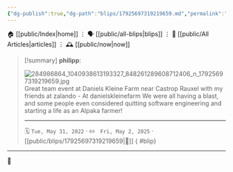 ```yaml
---
{"dg-publish":true,"dg-path":"blips/17925697319219659.md","permalink":"/blips/17925697319219659/","title":"philipp on instagram @ 2022-05-31"}
---
```



<div class="transclusion internal-embed is-loaded"><div class="markdown-embed">




🏠 [[public/Index\|home]]  ⋮ 🗣️ [[public/all-blips\|blips]] ⋮  📝 [[public/All Articles\|articles]]  ⋮ 🕰️ [[public/now\|now]]


</div></div>


> [!summary] **philipp**:
>
> ![284986864_1040938613193327_848261289608712406_n_17925697319219659.jpg](/img/user/attachments/284986864_1040938613193327_848261289608712406_n_17925697319219659.jpg)
> Great team event at Daniels Kleine Farm near Castrop Rauxel with my friends at zalando - At danielskleinefarm We were all having a blast, and some people even considered quitting software engineering and starting a life as an Alpaka farmer!
> - - -
>
> 🗓️ <code>Tue, May 31, 2022</code>  · ✏️ <code> Fri, May 2, 2025</code>  · [[public/blips/17925697319219659\|🔗]]
{ #blip}


- - -

 👾
